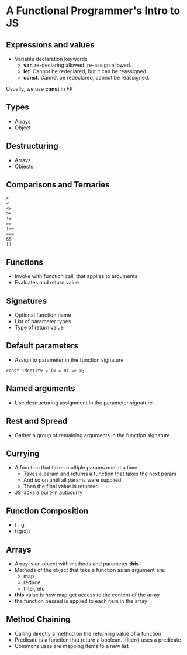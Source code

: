 # A Functional Programmer's Intro to JS

## Expressions and values
- Variable declaration keywords
    - **var**. re-declaring allowed. re-assign allowed.
    - **let**. Cannot be redeclared, but it can be reassigned.
    - **const**. Cannot be redeclared, cannot be reassigned.
    
Usually, we use **const** in FP

## Types
- Arrays
- Object

## Destructuring
- Arrays
- Objects

## Comparisons and Ternaries
```
>
<
<=
>=
!=
==
!==
===
&&
||
```

## Functions
- Invoke with function call, that applies to arguments
- Evaluates and return value

## Signatures
- Optional function name
- List of parameter types
- Type of return value

## Default parameters
- Assign to parameter in the function signature
```
const identity = (x = 0) => x;
```

## Named arguments
- Use destructuring assignment in the parameter signature

## Rest and Spread
- Gather a group of remaining arguments in the function signature

## Currying
- A function that takes multiple params one at a time
    - Takes a param and returns a function that takes the next param
    - And so on until all params were supplied
    - Then the final value is returned
- JS lacks a built-in autocurry

## Function Composition
- f . g
- f(g(x))

## Arrays
- Array is an object with methods and parameter **this** 
- Methods of the object that take a function as an argument are:
    - map
    - reduce
    - filter, etc
- **this** value is how map get access to the content of the array
- the function passed is applied to each item in the array

## Method Chaining
- Calling directly a method on the returning value of a function
- Predicate is a function that return a boolean. .filter() uses a predicate
- Commons uses are mapping items to a new list

